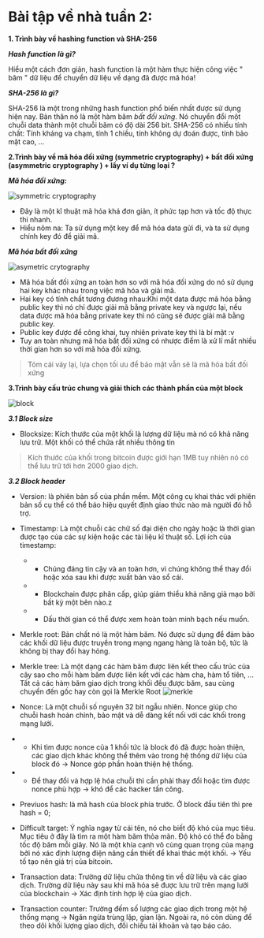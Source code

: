 # Bài tập về nhà tuần 2:

**1. Trình bày về hashing function và SHA-256**

***Hash function là gì?***
 
 Hiểu một cách đơn giản, hash function là một hàm thực hiện công việc " băm " dữ liệu để chuyển dữ liệu về dạng đã được mã hóa!

 ***SHA-256 là gì?***

 SHA-256 là một trong những hash function phổ biến nhất được sử dụng hiện nay. Bản thân nó là một hàm băm *bất đối xứng*. Nó chuyển đổi một chuỗi data thành một chuỗi băm có độ dài 256 bit. SHA-256 có nhiều tính chất: Tính kháng va chạm, tính 1 chiều, tính không dự đoán được, tính bảo mật cao, ...

 **2.Trình bày về mã hóa đối xứng (symmetric cryptography) + bất
đối xứng (asymmetric cryptography ) + lấy ví dụ từng loại ?**

***Mã hóa đối xứng:***

![symmetric cryptography](https://th.bing.com/th/id/R.8101c029a9135f183068162034e3a1d6?rik=63S6KBusTI0hPg&pid=ImgRaw&r=0)

- Đây là một kĩ thuật mã hóa khá đơn giản, ít phức tạp hơn và tốc độ thực thi nhanh.
- Hiểu nôm na: Ta sử dụng một key để mã hóa data gửi đi, và ta sử dụng chính key đó để giải mã.

***Mã hóa bất đối xứng***

![asymetric crytography](https://th.bing.com/th/id/R.7e84ee563c493c60282585f3ecf23197?rik=jb4Xm8CFE0VNBw&pid=ImgRaw&r=0)

- Mã hóa bất đối xứng an toàn hơn so với mã hóa đối xứng do nó sử dụng hai key khác nhau trong việc mã hóa và giải mã.
- Hai key có tính chất tương đương nhau:Khi một data được mã hóa bằng public key thì nó chỉ được giải mã bằng private key và ngược lại, nếu data được mã hóa bằng private key thì nó cũng sẽ được giải mã bằng public key.
- Public key được để công khai, tuy nhiên private key thì là bí mật :v
- Tuy an toàn nhưng mã hóa bất đối xứng có nhược điểm là xử lí mất nhiều thời gian hơn so với mã hóa đối xứng.

>Tóm cái váy lại, lựa chọn tối ưu để bảo mật vẫn sẽ là mã hóa bất đối xứng

**3.Trình bày cấu trúc chung và giải thích các thành phần của một block**

![block](https://th.bing.com/th/id/R.7f787432b545e624c470b7087d59a60c?rik=IlCPy1DRx5BZkw&pid=ImgRaw&r=0)

***3.1 Block size***

- Blocksize: Kích thước của một khối là lượng dữ liệu mà nó có khả năng lưu trữ. Một khối có thể chứa rất nhiều thông tin
>Kích thước của khối trong bitcoin được giới hạn 1MB tuy nhiên nó có thể lưu trữ tới hơn 2000 giao dịch.

***3.2 Block header***

* Version: là phiên bản số của phần mềm. Một công cụ khai thác với phiên bản số cụ thể có thể báo hiệu quyết định giao thức nào mà người đó hỗ trợ.

* Timestamp: Là một chuỗi các chữ số đại diện cho ngày hoặc là thời gian được tạo của các sự kiện hoặc các tài liệu kĩ thuật số. Lợi ích của timestamp: 
  * * Chúng đáng tin cậy và an toàn hơn, vì chúng không thể thay đổi hoặc xóa sau khi được xuất bản vào sổ cái.
  * * Blockchain được phân cấp, giúp giảm thiểu khả năng giả mạo bởi bất kỳ một bên nào.z
  * * Dấu thời gian có thể được xem hoàn toàn minh bạch nếu muốn.

* Merkle root: Bản chất nó là một hàm băm. Nó được sử dụng để đảm bảo các khối dữ liệu được truyền trong mạng ngang hàng là toàn bộ, tức là không bị thay đổi hay hỏng. 
* Merkle tree: Là một dạng các hàm băm được liên kết theo cấu trúc của cây sao cho mỗi hàm băm được liên kết với các hàm cha, hàm tổ tiên, ... Tất cả các hàm băm giao dịch trong khối đều được băm, sau cùng chuyển đến gốc hay còn gọi là Merkle Root
![merkle](https://3.bp.blogspot.com/-DZnmbCxwHSc/VuBk48kRGYI/AAAAAAAAAaY/VDlJs0BcOJQ/s1600/MerkleTree.jpg)

* Nonce: Là một chuỗi số nguyên 32 bit ngẫu nhiên. Nonce giúp cho chuỗi hash hoàn chỉnh, bảo mật và dễ dàng kết nối với các khối trong mạng lưới. 
* * Khi tìm được nonce của 1 khối tức là block đó đã được hoàn thiện, các giao dịch khác không thể thêm vào trong hệ thống dữ liệu của block đó -> Nonce góp phần hoàn thiện hệ thống.
* * Để thay đổi và hợp lệ hóa chuỗi thì cần phải thay đổi hoặc tìm được nonce phù hợp -> khó để các hacker tấn công.
* Previuos hash: là mã hash của block phía trước. Ở block đầu tiên thì pre hash = 0;
* Difficult target: Ý nghĩa ngay từ cái tên, nó cho biết độ khó của mục tiêu. Mục tiêu ở đây là tìm ra một hàm băm thỏa mãn. Độ khó có thể đo bằng tốc độ băm mỗi giây. Nó là một khía cạnh vô cùng quan trọng của mạng bởi nó xác định lượng điện năng cần thiết để khai thác một khối. -> Yếu tố tạo nên giá trị của bitcoin.
* Transaction data: Trường dữ liệu chứa thông tin về dữ liệu và các giao dịch. Trường dữ liệu này sau khi mã hóa sẽ được lưu trữ trên mạng lưới của blockchain -> Xác định tính hợp lệ của giao dịch.
* Transaction counter: Trường đếm số lượng các giao dịch trong một hệ thống mạng -> Ngăn ngừa trùng lặp, gian lận. Ngoài ra, nó còn dùng để theo dõi khối lượng giao dịch, đối chiếu tài khoản và tạo báo cáo.